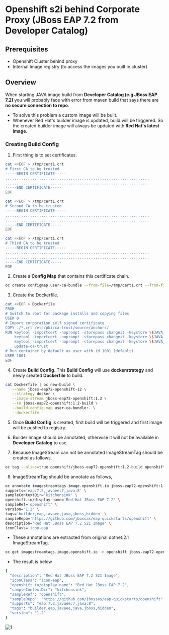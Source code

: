 # Openshift s2i behind Corporate Proxy (JBoss EAP 7.2 from Developer Catalog)

## Prerequisites
- Openshift Cluster behind proxy
- Internal Image registry (to access the images you built in cluster)

## Overview
When starting JAVA image build from **Developer Catalog (e.g JBoss EAP 7.2)** you will probably face with error from maven build that says there are **no secure connection to repo**. 

- To solve this problem a custom image will be built. 
- Whenever Red Hat's builder image is updated, build will be triggered. So the created builder image will always be updated  with **Red Hat's latest image**.

### Creating Build Config
1. First thing is to set certificates.
```bash
cat <<EOF > /tmp/cert1.crt
# First CA to be trusted
-----BEGIN CERTIFICATE-----
................................................................
................................................................
-----END CERTIFICATE-----
EOF

cat <<EOF > /tmp/cert1.crt
# Second CA to be trusted
-----BEGIN CERTIFICATE-----
................................................................
................................................................
-----END CERTIFICATE-----
EOF

cat <<EOF > /tmp/cert1.crt
# Third CA to be trusted
-----BEGIN CERTIFICATE-----
................................................................
................................................................
-----END CERTIFICATE-----
EOF
```
2. Create a **Config Map** that contains this certificate chain.
```bash
oc create configmap user-ca-bundle --from-file=/tmp/cert1.crt --from-file=/tmp/cert2.crt --from-file=/tmp/cert3.crt
```
3. Create the Dockerfile.
```bash
cat <<EOF > Dockerfile
FROM
# Switch to root for package installs and copying files
USER 0
# Import corporation self signed certificate
COPY ./*.crt /etc/pki/ca-trust/source/anchors/
RUN keytool -importcert -noprompt -storepass changeit -keystore \$JAVA_HOME/jre/lib/security/cacerts -file /etc/pki/ca-trust/source/anchors/cert1.crt -alias cert1 && \\
    keytool -importcert -noprompt -storepass changeit -keystore \$JAVA_HOME/jre/lib/security/cacerts -file /etc/pki/ca-trust/source/anchors/cert2.crt -alias cert2 && \\
    keytool -importcert -noprompt -storepass changeit -keystore \$JAVA_HOME/jre/lib/security/cacerts -file /etc/pki/ca-trust/source/anchors/cert3.crt -alias cert3 && \\
    update-ca-trust
# Run container by default as user with id 1001 (default)
USER 1001
EOF
```

4. Create **Build Config**. This **Build Config** will use **dockerstrategy** and newly created **Dockerfile** to build.

```bash
cat Dockerfile | oc new-build \
   --name jboss-eap72-openshift-12 \
   --strategy docker \
   --image-stream jboss-eap72-openshift:1.2 \
   --to jboss-eap72-openshift:1.2-build \
   --build-config-map user-ca-bundle:. \
   --dockerfile -
```
5. Once **Build Config** is created, first build will be triggered and first image will be pushed to registry.

6. Builder Image should be annotated, otherwise it will not be available in **Developer Catalog** to use. 

7. Because ImageStream can not be annotated ImageStreamTag should be created as follows.

```bash
oc tag --alias=true openshift/jboss-eap72-openshift:1.2-build openshift/jboss-eap72-openshift:1.2-custom
````
 8. ImageStreamTag should be annotate as follows,
```bash
oc annotate imagestreamtags.image.openshift.io jboss-eap72-openshift:1.2-custom \
supports='eap:7.2,javaee:7,java:8' \
sampleContextDir='kitchensink' \
openshift.io/display-name='Red Hat JBoss EAP 7.2' \
sampleRef='openshift' \
version='1.2' \
tags='builder,eap,javaee,java,jboss,hidden' \
sampleRepo='https://github.com/jbossas/eap-quickstarts/openshift' \
description='Red Hat JBoss EAP 7.2 S2I Image' \
iconClass='icon-eap'
```
- These annotations are extracted from original dotnet:2.1 ImageStreamTag.
```bash
oc get imagestreamtags.image.openshift.io -n openshift jboss-eap72-openshift:1.2 -o json | jq '.metadata.annotations'
```
- The result is below
```bash
{
  "description": "Red Hat JBoss EAP 7.2 S2I Image",
  "iconClass": "icon-eap",
  "openshift.io/display-name": "Red Hat JBoss EAP 7.2",
  "sampleContextDir": "kitchensink",
  "sampleRef": "openshift",
  "sampleRepo": "https://github.com/jbossas/eap-quickstarts/openshift",
  "supports": "eap:7.2,javaee:7,java:8",
  "tags": "builder,eap,javaee,java,jboss,hidden",
  "version": "1.2"
}
```
![1](https://user-images.githubusercontent.com/59168275/94281082-da1faa00-ff56-11ea-8a77-412ca48634b0.png)

